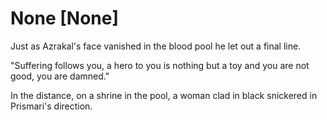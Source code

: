 # None [None]
Just as Azrakal's face vanished in the blood pool he let out a final line.

"Suffering follows you, a hero to you is nothing but a toy and you are not good, you are damned."

In the distance, on a shrine in the pool, a woman clad in black snickered in Prismari's direction.
